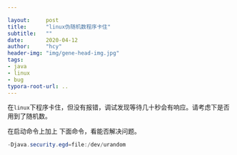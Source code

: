 ```yaml
---

layout:     post
title:      "linux伪随机数程序卡住"
subtitle:   ""
date:       2020-04-12
author:     "hcy"
header-img: "img/gene-head-img.jpg"
tags:
- java
- linux
- bug
typora-root-url: ..
---
```




​         在`linux`下程序卡住，但没有报错，调试发现等待几十秒会有响应。请考虑下是否用到了随机数。

在启动命令上加上 下面命令，看能否解决问题。

```java
-Djava.security.egd=file:/dev/urandom
```

